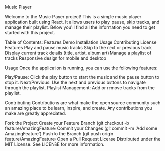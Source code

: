 Music Player 

Welcome to the Music Player project! This is a simple music player application built using React. It allows users to play, pause, skip tracks, and manage their playlist. Below you'll find all the information you need to get started with this project.

Table of Contents:
Features
Demo
Installation
Usage
Contributing
License
Features
Play and pause music tracks
Skip to the next or previous track
Display current track details (title, artist, album art)
Manage a playlist of tracks
Responsive design for mobile and desktop

Usage
Once the application is running, you can use the following features:

Play/Pause: Click the play button to start the music and the pause button to stop it.
Next/Previous: Use the next and previous buttons to navigate through the playlist.
Playlist Management: Add or remove tracks from the playlist.

Contributing
Contributions are what make the open source community such an amazing place to be learn, inspire, and create. Any contributions you make are greatly appreciated.

Fork the Project
Create your Feature Branch (git checkout -b feature/AmazingFeature)
Commit your Changes (git commit -m 'Add some AmazingFeature')
Push to the Branch (git push origin feature/AmazingFeature)
Open a Pull Request
License
Distributed under the MIT License. See LICENSE for more information.

